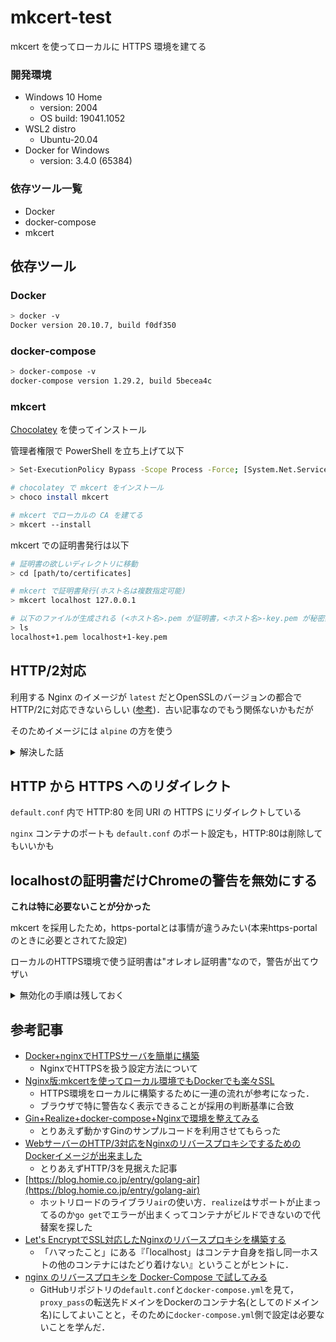 # mkcert-test

mkcert を使ってローカルに HTTPS 環境を建てる

### 開発環境

+ Windows 10 Home
  + version: 2004
  + OS build: 19041.1052
+ WSL2 distro
  + Ubuntu-20.04
+ Docker for Windows
  + version: 3.4.0 (65384)

### 依存ツール一覧

+ Docker
+ docker-compose
+ mkcert

## 依存ツール

### Docker

```bash
> docker -v
Docker version 20.10.7, build f0df350
```

### docker-compose

```bash
> docker-compose -v
docker-compose version 1.29.2, build 5becea4c
```

### mkcert

[Chocolatey](https://chocolatey.org/install) を使ってインストール

管理者権限で PowerShell を立ち上げて以下

```bash
> Set-ExecutionPolicy Bypass -Scope Process -Force; [System.Net.ServicePointManager]::SecurityProtocol = [System.Net.ServicePointManager]::SecurityProtocol -bor 3072; iex ((New-Object System.Net.WebClient).DownloadString('https://chocolatey.org/install.ps1'))

# chocolatey で mkcert をインストール
> choco install mkcert

# mkcert でローカルの CA を建てる
> mkcert --install
```

mkcert での証明書発行は以下

```bash
# 証明書の欲しいディレクトリに移動
> cd [path/to/certificates]

# mkcert で証明書発行(ホスト名は複数指定可能)
> mkcert localhost 127.0.0.1

# 以下のファイルが生成される (<ホスト名>.pem が証明書，<ホスト名>-key.pem が秘密鍵．'+1'はファイル名になっているホスト以外のホスト数)
> ls
localhost+1.pem localhost+1-key.pem
```

## HTTP/2対応

利用する Nginx のイメージが `latest` だとOpenSSLのバージョンの都合でHTTP/2に対応できないらしい ([参考](https://qiita.com/ktateish/items/49ccb8d1cf622f65c8fc))．古い記事なのでもう関係ないかもだが

そのためイメージには `alpine` の方を使う

<details><summary>解決した話</summary><div>

でも現状HTTP/2を話してくれない…
+ HTTP/2対応のNginxイメージ(`ehekatl/docker-nginx-http2`)でもだめだった
+ [このページ](https://tech.recruit-mp.co.jp/infrastructure/post-12795/) で使われていた `nginx:1.13.5-alpine` でもだめ

</div></details>

## HTTP から HTTPS へのリダイレクト

`default.conf` 内で HTTP:80 を同 URI の HTTPS にリダイレクトしている

`nginx` コンテナのポートも `default.conf` のポート設定も，HTTP:80は削除してもいいかも

## localhostの証明書だけChromeの警告を無効にする

**これは特に必要ないことが分かった**

mkcert を採用したため，https-portalとは事情が違うみたい(本来https-portalのときに必要とされてた設定)

ローカルのHTTPS環境で使う証明書は"オレオレ証明書"なので，警告が出てウザい


<details><summary>無効化の手順は残しておく</summary><div>

次のフラグを `Enable` にするとlocalhostに限り警告が表示されなくなる
```
chrome://flags/#allow-insecure-localhost
```

([参考:ChromeのSSL警告を、localhostの時だけ表示しないようにする](https://qiita.com/yanchi4425/items/76e502c41cbfb4f0542b))

</div></details>

## 参考記事

+ [Docker+nginxでHTTPSサーバを簡単に構築](https://qiita.com/yujimny/items/7615046be674895f9565)
  + NginxでHTTPSを扱う設定方法について
+ [Nginx版:mkcertを使ってローカル環境でもDockerでも楽々SSL](https://qiita.com/ProjectEuropa/items/bde085cbeff7b7e69295)
  + HTTPS環境をローカルに構築するために一連の流れが参考になった．
  + ブラウザで特に警告なく表示できることが採用の判断基準に合致
+ [Gin+Realize+docker-compose+Nginxで環境を整えてみる](https://qiita.com/ririkku/items/2ad76f6867c7b4078fc7)
  + とりあえず動かすGinのサンプルコードを利用させてもらった
+ [WebサーバーのHTTP/3対応をNginxのリバースプロキシでするためのDockerイメージが出来ました](https://qiita.com/nwtgck/items/ff633df298dfd9dc0887)
  + とりあえずHTTP/3を見据えた記事
+ [https://blog.homie.co.jp/entry/golang-air](https://blog.homie.co.jp/entry/golang-air)
  + ホットリロードのライブラリ`air`の使い方．`realize`はサポートが止まってるのか`go get`でエラーが出まくってコンテナがビルドできないので代替案を探した
+ [Let's EncryptでSSL対応したNginxのリバースプロキシを構築する](https://qiita.com/kenchan1193/items/850fd26a70a23fb141d3#docker%E3%82%B3%E3%83%B3%E3%83%86%E3%83%8A%E5%86%85%E3%81%AE%E3%83%AD%E3%83%BC%E3%82%AB%E3%83%AB%E3%83%9B%E3%82%B9%E3%83%88%E3%81%AB%E9%96%A2%E3%81%97%E3%81%A6)
  + 「ハマったこと」にある『「localhost」はコンテナ自身を指し同一ホストの他のコンテナにはたどり着けない』ということがヒントに．
+ [nginx のリバースプロキシを Docker-Compose で試してみる](https://neos21.net/blog/2020/06/24-01.html)
  + GitHubリポジトリの`default.conf`と`docker-compose.yml`を見て，`proxy_pass`の転送先ドメインをDockerのコンテナ名(としてのドメイン名)にしてよいことと，そのために`docker-compose.yml`側で設定は必要ないことを学んだ．